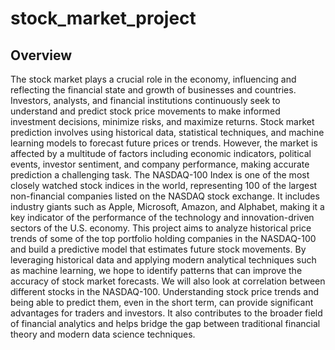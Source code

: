 # stock_market_project

## Overview
The stock market plays a crucial role in the economy, influencing and reflecting the financial state and growth of businesses and countries. Investors, analysts, and financial institutions continuously seek to understand and predict stock price movements to make informed investment decisions, minimize risks, and maximize returns.
Stock market prediction involves using historical data, statistical techniques, and machine learning models to forecast future prices or trends. However, the market is affected by a multitude of factors including economic indicators, political events, investor sentiment, and company performance, making accurate prediction a challenging task.
The NASDAQ-100 Index is one of the most closely watched stock indices in the world, representing 100 of the largest non-financial companies listed on the NASDAQ stock exchange. It includes industry giants such as Apple, Microsoft, Amazon, and Alphabet, making it a key indicator of the performance of the technology and innovation-driven sectors of the U.S. economy.
This project aims to analyze historical price trends of some of the top portfolio holding companies in the NASDAQ-100 and build a predictive model that estimates future stock movements. By leveraging historical data and applying modern analytical techniques such as machine learning, we hope to identify patterns that can improve the accuracy of stock market forecasts. We will also look at correlation between different stocks in the NASDAQ-100.
Understanding stock price trends and being able to predict them, even in the short term, can provide significant advantages for traders and investors. It also contributes to the broader field of financial analytics and helps bridge the gap between traditional financial theory and modern data science techniques.
